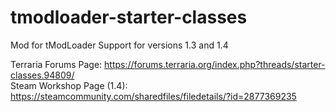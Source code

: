 # tmodloader-starter-classes
Mod for tModLoader
Support for versions 1.3 and 1.4

Terraria Forums Page: https://forums.terraria.org/index.php?threads/starter-classes.94809/ <br/>
Steam Workshop Page (1.4): https://steamcommunity.com/sharedfiles/filedetails/?id=2877369235
